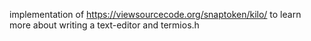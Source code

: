 implementation of https://viewsourcecode.org/snaptoken/kilo/
to learn more about writing a text-editor and termios.h
